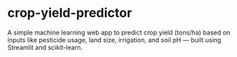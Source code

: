# crop-yield-predictor
A simple machine learning web app to predict crop yield (tons/ha) based on inputs like pesticide usage, land size, irrigation, and soil pH — built using Streamlit and scikit-learn.
